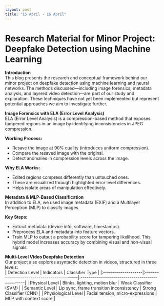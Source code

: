 ```yaml
---
layout: post
title: "15 April - 16 April"
---
```


# Research Material for Minor Project: Deepfake Detection using Machine Learning
**Introduction**<br>
This blog presents the research and conceptual framework behind our minor project on deepfake detection using machine learning and neural networks. The methods discussed—including image forensics, metadata analysis, and layered video detection—are part of our study and exploration. These techniques have not yet been implemented but represent potential approaches we aim to investigate further.

**Image Forensics with ELA (Error Level Analysis)** <br>
ELA (Error Level Analysis) is a compression-based method that exposes tampered regions in an image by identifying inconsistencies in JPEG compression. 

**Working Process:** 
- Resave the image at 90% quality (introduces uniform compression). 
- Compare the resaved image with the original. 
- Detect anomalies in compression levels across the image. 

**Why ELA Works:** 
- Edited regions compress differently than untouched ones. 
- These are visualized through highlighted error level differences. 
- Helps isolate areas of manipulation effectively. 

**Metadata & MLP-Based Classification**<br>
In addition to ELA, we used image metadata (EXIF) and a Multilayer Perceptron (MLP) to classify images. 

**Key Steps:**
- Extract metadata (device info, software, timestamps). 
- Preprocess ELA and metadata into feature vectors. 
- Train MLP to output a probability score for tampering likelihood. 
This hybrid model increases accuracy by combining visual and non-visual signals. 

**Multi-Level Video Deepfake Detection**<br>
Our project also explores asyntactic detection in videos, structured in three levels: <br>
| Detection Level     | Indicators                                  | Classifier Type                                  |
|:--------------------|:--------------------------------------------|:-------------------------------------------------|
| Physical Level      | Blinks, lighting, motion blur               | Weak Classifier (SVM)                            |
| Semantic Level      | Lip sync, frame transition inconsistency    | Strong Classifier (CNN)                          |
| Physiological Level | Facial tension, micro-expressions           | MLP with context score                           |
